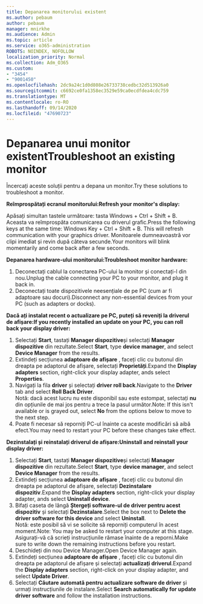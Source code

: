 ```yaml
---
title: Depanarea monitorului existent
ms.author: pebaum
author: pebaum
manager: mnirkhe
ms.audience: Admin
ms.topic: article
ms.service: o365-administration
ROBOTS: NOINDEX, NOFOLLOW
localization_priority: Normal
ms.collection: Adm_O365
ms.custom:
- "3454"
- "9001450"
ms.openlocfilehash: 2dc9a24c1d0d808e26733738cedbc32d513926a0
ms.sourcegitcommit: c6692ce0fa1358ec3529e59ca0ecdfdea4cdc759
ms.translationtype: MT
ms.contentlocale: ro-RO
ms.lasthandoff: 09/14/2020
ms.locfileid: "47690723"
---
```

# <a name="troubleshoot-an-existing-monitor"></a><span data-ttu-id="54426-102">Depanarea unui monitor existent</span><span class="sxs-lookup"><span data-stu-id="54426-102">Troubleshoot an existing monitor</span></span>

<span data-ttu-id="54426-103">Încercați aceste soluții pentru a depana un monitor.</span><span class="sxs-lookup"><span data-stu-id="54426-103">Try these solutions to troubleshoot a monitor.</span></span> 

<span data-ttu-id="54426-104">**Reîmprospătați ecranul monitorului:**</span><span class="sxs-lookup"><span data-stu-id="54426-104">**Refresh your monitor's display:**</span></span>

<span data-ttu-id="54426-105">Apăsați simultan tastele următoare: tasta Windows + Ctrl + Shift + B. Aceasta va reîmprospăta comunicarea cu driverul grafic.</span><span class="sxs-lookup"><span data-stu-id="54426-105">Press the following keys at the same time: Windows Key  + Ctrl + Shift + B. This will refresh communication with your graphics driver.</span></span> <span data-ttu-id="54426-106">Monitoarele dumneavoastră vor clipi imediat și revin după câteva secunde.</span><span class="sxs-lookup"><span data-stu-id="54426-106">Your monitors will blink momentarily and come back after a few seconds.</span></span>

<span data-ttu-id="54426-107">**Depanarea hardware-ului monitorului:**</span><span class="sxs-lookup"><span data-stu-id="54426-107">**Troubleshoot monitor hardware:**</span></span>

1. <span data-ttu-id="54426-108">Deconectați cablul la conectarea PC-ului la monitor și conectați-l din nou.</span><span class="sxs-lookup"><span data-stu-id="54426-108">Unplug the cable connecting your PC to your monitor, and plug it back in.</span></span>
2. <span data-ttu-id="54426-109">Deconectați toate dispozitivele neesențiale de pe PC (cum ar fi adaptoare sau docuri).</span><span class="sxs-lookup"><span data-stu-id="54426-109">Disconnect any non-essential devices from your PC (such as adapters or docks).</span></span>

<span data-ttu-id="54426-110">**Dacă ați instalat recent o actualizare pe PC, puteți să reveniți la driverul de afișare:**</span><span class="sxs-lookup"><span data-stu-id="54426-110">**If you recently installed an update on your PC, you can roll back your display driver:**</span></span>

1. <span data-ttu-id="54426-111">Selectați **Start**, tastați **Manager dispozitive**și selectați **Manager dispozitive** din rezultate.</span><span class="sxs-lookup"><span data-stu-id="54426-111">Select **Start**, type **device manager**, and select **Device Manager** from the results.</span></span>
2. <span data-ttu-id="54426-112">Extindeți secțiunea **adaptoare de afișare** , faceți clic cu butonul din dreapta pe adaptorul de afișare, selectați **Proprietăți**.</span><span class="sxs-lookup"><span data-stu-id="54426-112">Expand the **Display adapters** section, right-click your display adapter, ands select **Properties**.</span></span>
3. <span data-ttu-id="54426-113">Navigați la fila **driver** și selectați **driver roll back**.</span><span class="sxs-lookup"><span data-stu-id="54426-113">Navigate to the **Driver** tab and select **Roll Back Driver**.</span></span> <br>
<span data-ttu-id="54426-114">Notă: dacă acest lucru nu este disponibil sau este estompat, selectați **nu** din opțiunile de mai jos pentru a trece la pasul următor.</span><span class="sxs-lookup"><span data-stu-id="54426-114">Note: If this isn't available or is grayed out, select **No** from the options below to move to the next step.</span></span>
4. <span data-ttu-id="54426-115">Poate fi necesar să reporniți PC-ul înainte ca aceste modificări să aibă efect.</span><span class="sxs-lookup"><span data-stu-id="54426-115">You may need to restart your PC before these changes take effect.</span></span>

<span data-ttu-id="54426-116">**Dezinstalați și reinstalați driverul de afișare:**</span><span class="sxs-lookup"><span data-stu-id="54426-116">**Uninstall and reinstall your display driver:**</span></span>

1. <span data-ttu-id="54426-117">Selectați **Start**, tastați **Manager dispozitive**și selectați **Manager dispozitive** din rezultate.</span><span class="sxs-lookup"><span data-stu-id="54426-117">Select **Start**, type **device manager**, and select **Device Manager** from the results.</span></span>
2. <span data-ttu-id="54426-118">Extindeți secțiunea **adaptoare de afișare** , faceți clic cu butonul din dreapta pe adaptorul de afișare, selectați **Dezinstalare dispozitiv**.</span><span class="sxs-lookup"><span data-stu-id="54426-118">Expand the **Display adapters** section, right-click your display adapter, ands select **Uninstall device**.</span></span> 
3. <span data-ttu-id="54426-119">Bifați caseta de lângă **Ștergeți software-ul de driver pentru acest dispozitiv** și selectați **Dezinstalare**.</span><span class="sxs-lookup"><span data-stu-id="54426-119">Select the box next to **Delete the driver software for this device** and select **Uninstall**.</span></span><br>
<span data-ttu-id="54426-120">Notă: este posibil să vi se solicite să reporniți computerul în acest moment.</span><span class="sxs-lookup"><span data-stu-id="54426-120">Note: You may be asked to restart your computer at this stage.</span></span> <span data-ttu-id="54426-121">Asigurați-vă că scrieți instrucțiunile rămase înainte de a reporni.</span><span class="sxs-lookup"><span data-stu-id="54426-121">Make sure to write down the remaining instructions before you restart.</span></span>
4. <span data-ttu-id="54426-122">Deschideți din nou Device Manager.</span><span class="sxs-lookup"><span data-stu-id="54426-122">Open Device Manager again.</span></span>
5. <span data-ttu-id="54426-123">Extindeți secțiunea **adaptoare de afișare** , faceți clic cu butonul din dreapta pe adaptorul de afișare și selectați **actualizați driverul**.</span><span class="sxs-lookup"><span data-stu-id="54426-123">Expand the **Display adapters** section, right-click on your display adapter, and select **Update Driver**.</span></span>
6. <span data-ttu-id="54426-124">Selectați **Căutare automată pentru actualizare software de driver** și urmați instrucțiunile de instalare.</span><span class="sxs-lookup"><span data-stu-id="54426-124">Select **Search automatically for update driver software** and follow the installation instructions.</span></span>